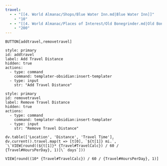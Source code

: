 ```yaml
---
travel:
  - - "[[4. World Almanac/Shops/Blue Water Inn.md|Blue Water Inn]]"
    - "10"
  - - "[[4. World Almanac/Places of Interest/Old Bonegrinder.md|Old Bonegrinder]]"
    - "200"
---
```

`BUTTON[addtravel,removetravel]`
```meta-bind-button
style: primary
id: addtravel
label: Add Travel Distance
hidden: true
actions:
  - type: command
    command: templater-obsidian:insert-templater
  - type: input
    str: "Add Travel Distance"
```
```meta-bind-button
style: primary
id: removetravel
label: Remove Travel Distance
hidden: true
actions:
  - type: command
    command: templater-obsidian:insert-templater
  - type: input
    str: "Remove Travel Distance"
```

```dataviewjs
dv.table(['Location', 'Distance', 'Travel Time'], dv.current().travel.map(t => [t[0], `${t[1]} mi.`, `\`VIEW[round((${t[1]}* {Travel#TravelCalc}) / 60 / {Travel#HoursPerDay}, 1)]\` days`]))
```

`VIEW[round((10* {Travel#TravelCalc}) / 60 / {Travel#HoursPerDay}, 1)]`